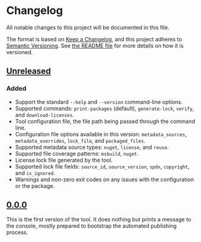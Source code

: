 <!--
SPDX-FileCopyrightText: 2024 Friedrich von Never <friedrich@fornever.me>

SPDX-License-Identifier: MIT
-->

Changelog
=========
All notable changes to this project will be documented in this file.

The format is based on [Keep a Changelog](https://keepachangelog.com/en/1.0.0/), and this project adheres to [Semantic Versioning](https://semver.org/spec/v2.0.0.html). See [the README file][docs.readme] for more details on how it is versioned.

## [Unreleased]
### Added
- Support the standard `--help` and `--version` command-line options.
- Supported commands: `print-packages` (default), `generate-lock`, `verify`, and `download-licenses`.
- Tool configuration file, the file path being passed through the command line.
- Configuration file options available in this version: `metadata_sources`, `metadata_overrides`, `lock_file`, and `packaged_files`.
- Supported metadata source types: `nuget`, `license`, and `reuse`.
- Supported file coverage patterns: `msbuild`, `nuget`.
- License lock file generated by the tool.
- Supported lock file fields: `source_id`, `source_version`, `spdx`, `copyright`, and `is_ignored`.
- Warnings and non-zero exit codes on any issues with the configuration or the package.

## [0.0.0]
This is the first version of the tool. It does nothing but prints a message to the console, mostly prepared to bootstrap the automated publishing process.

[docs.readme]: README.md

[0.0.0]: https://github.com/ForNeVeR/dotnet-licenses/releases/tag/v0.0.0
[Unreleased]: https://github.com/ForNeVeR/dotnet-licenses/compare/v0.0.0...HEAD
